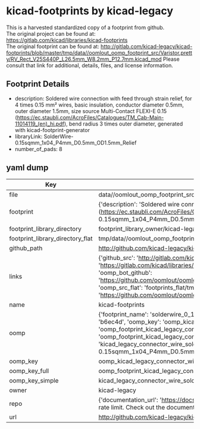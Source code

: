 # kicad-footprints by kicad-legacy  
This is a harvested standardized copy of a footprint from github.  
The original project can be found at:  
https://gitlab.com/kicad/libraries/kicad-footprints  
The original footprint can be found at:
http://gitlab.com/kicad-legacy/kicad-footprints/blob/master/tmp/data//oomlout_oomp_footprint_src/Varistor.pretty/RV_Rect_V25S440P_L26.5mm_W8.2mm_P12.7mm.kicad_mod
Please consult that link for additional, details, files, and license information.  
## Footprint Details
* description: Soldered wire connection with feed through strain relief, for 4 times 0.15 mm² wires, basic insulation, conductor diameter 0.5mm, outer diameter 1.5mm, size source Multi-Contact FLEXI-E 0.15 (https://ec.staubli.com/AcroFiles/Catalogues/TM_Cab-Main-11014119_(en)_hi.pdf), bend radius 3 times outer diameter, generated with kicad-footprint-generator  
* libraryLink: SolderWire-0.15sqmm_1x04_P4mm_D0.5mm_OD1.5mm_Relief  
* number_of_pads: 8  
## yaml dump  
| Key | Value |  
| --- | --- |  
| file | data//oomlout_oomp_footprint_src/kicad-footprints/Connector_Wire.pretty/SolderWire-0.15sqmm_1x04_P4mm_D0.5mm_OD1.5mm_Relief.kicad_mod |  
| footprint | {'description': 'Soldered wire connection with feed through strain relief, for 4 times 0.15 mm² wires, basic insulation, conductor diameter 0.5mm, outer diameter 1.5mm, size source Multi-Contact FLEXI-E 0.15 (https://ec.staubli.com/AcroFiles/Catalogues/TM_Cab-Main-11014119_(en)_hi.pdf), bend radius 3 times outer diameter, generated with kicad-footprint-generator', 'libraryLink': 'SolderWire-0.15sqmm_1x04_P4mm_D0.5mm_OD1.5mm_Relief', 'number_of_pads': 8} |  
| footprint_library_directory | footprint_library_owner/kicad-legacy_kicad-footprints |  
| footprint_library_directory_flat | tmp/data//oomlout_oomp_footprint_src/footprints_flat/kicad_legacy_connector_wire_solderwire_0_15sqmm_1x04_p4mm_d0_5mm_od1_5mm_relief/working |  
| github_path | http://github.com/kicad-legacy/kicad-footprints/blob/master/tmp/data//oomlout_oomp_footprint_src/Connector_Wire.pretty/SolderWire-0.15sqmm_1x04_P4mm_D0.5mm_OD1.5mm_Relief.kicad_mod |  
| links | {'github_src': 'http://gitlab.com/kicad-legacy/kicad-footprints/blob/master/tmp/data//oomlout_oomp_footprint_src/Varistor.pretty/RV_Rect_V25S440P_L26.5mm_W8.2mm_P12.7mm.kicad_mod', 'github_src_repo': 'https://gitlab.com/kicad/libraries/kicad-footprints', 'oomp_bot': 'tmp/data//oomlout_oomp_footprint_src/footprints/kicad_legacy_connector_wire_solderwire_0_15sqmm_1x04_p4mm_d0_5mm_od1_5mm_relief/working', 'oomp_bot_github': 'https://github.com/oomlout/oomlout_oomp_footprint_bot/tree/main/tmp/data//oomlout_oomp_footprint_src/footprints/kicad_legacy_connector_wire_solderwire_0_15sqmm_1x04_p4mm_d0_5mm_od1_5mm_relief/working', 'oomp_src_flat': 'footprints_flat/tmp/data//oomlout_oomp_footprint_src/footprints_flat/kicad_legacy_connector_wire_solderwire_0_15sqmm_1x04_p4mm_d0_5mm_od1_5mm_relief/working', 'oomp_src_flat_github': 'https://github.com/oomlout/oomlout_oomp_footprint_src/tree/main/tmp/data//oomlout_oomp_footprint_src/footprints_flat/kicad_legacy_connector_wire_solderwire_0_15sqmm_1x04_p4mm_d0_5mm_od1_5mm_relief/working'} |  
| name | kicad-footprints |  
| oomp | {'footprint_name': 'solderwire_0_15sqmm_1x04_p4mm_d0_5mm_od1_5mm_relief', 'library_name': 'connector_wire', 'md5': 'b6ec4d75271ae17671ce13ab89cab1c7', 'md5_10': 'b6ec4d7527', 'md5_5': 'b6ec4', 'md5_6': 'b6ec4d', 'oomp_key': 'oomp_kicad_legacy_connector_wire_solderwire_0_15sqmm_1x04_p4mm_d0_5mm_od1_5mm_relief', 'oomp_key_extra': 'oomp_footprint_kicad_legacy_connector_wire_solderwire_0_15sqmm_1x04_p4mm_d0_5mm_od1_5mm_relief', 'oomp_key_full': 'oomp_footprint_kicad_legacy_connector_wire_solderwire_0_15sqmm_1x04_p4mm_d0_5mm_od1_5mm_relief_b6ec4d', 'oomp_key_simple': 'kicad_legacy_connector_wire_solderwire_0_15sqmm_1x04_p4mm_d0_5mm_od1_5mm_relief', 'original_filename': 'data//oomlout_oomp_footprint_src/kicad-footprints/Connector_Wire.pretty/SolderWire-0.15sqmm_1x04_P4mm_D0.5mm_OD1.5mm_Relief.kicad_mod', 'owner_name': 'kicad_legacy'} |  
| oomp_key | oomp_kicad_legacy_connector_wire_solderwire_0_15sqmm_1x04_p4mm_d0_5mm_od1_5mm_relief |  
| oomp_key_full | oomp_footprint_kicad_legacy_connector_wire_solderwire_0_15sqmm_1x04_p4mm_d0_5mm_od1_5mm_relief |  
| oomp_key_simple | kicad_legacy_connector_wire_solderwire_0_15sqmm_1x04_p4mm_d0_5mm_od1_5mm_relief |  
| owner | kicad-legacy |  
| repo | {'documentation_url': 'https://docs.github.com/rest/overview/resources-in-the-rest-api#rate-limiting', 'message': "API rate limit exceeded for 84.66.142.224. (But here's the good news: Authenticated requests get a higher rate limit. Check out the documentation for more details.)"} |  
| url | http://github.com/kicad-legacy/kicad-footprints |  

